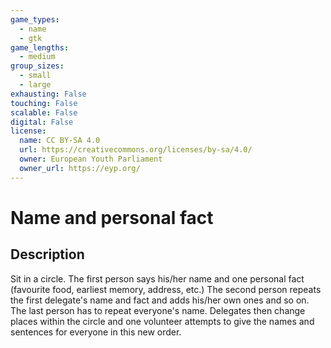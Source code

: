 ```yaml
---
game_types:
  - name
  - gtk
game_lengths:
  - medium
group_sizes:
  - small
  - large
exhausting: False
touching: False
scalable: False
digital: False
license:
  name: CC BY-SA 4.0
  url: https://creativecommons.org/licenses/by-sa/4.0/
  owner: European Youth Parliament
  owner_url: https://eyp.org/
---
```

# Name and personal fact

## Description
Sit in a circle. The first person says his/her name and one personal fact (favourite food, earliest memory, address, etc.) The second person repeats the first delegate's name and fact and adds his/her own ones and so on. The last person has to repeat everyone's name. Delegates then change places within the circle and one volunteer attempts to give the names and sentences for everyone in this new order.
